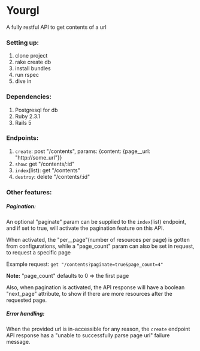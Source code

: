 # Yourgl

A fully restful API to get contents of a url

### Setting up:
1. clone project
2. rake create db
3. install bundles
4. run rspec
5. dive in

### Dependencies:
1. Postgresql for db
2. Ruby 2.3.1
3. Rails 5

### Endpoints:
1. `create`: post "/contents", params: {content: {page__url: "http://some_url"}}
2. `show`: get "/contents/:id"
3. `index`(list): get "/contents"
4. `destroy`: delete "/contents/:id"

### Other features:
##### Pagination:
An optional "paginate" param can be supplied to the `index`(list) endpoint, and if set to true, will activate the pagination feature on this API.

When activated, the "per__page"(number of resources per page) is gotten from configurations, while a "page_count" param can also be set in request, to request a specific page

Example request: `get "/contents?paginate=true&page_count=4"`

**Note:** "page_count" defaults to 0 => the first page

Also, when pagination is activated, the API response will have a boolean "next_page" attribute, to show if there are more resources after the requested page.

##### Error handling:
When the provided url is in-accessible for any reason, the `create` endpoint API response has a "unable to successfully parse page url" failure message.








